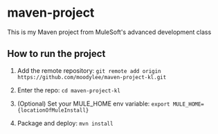 # maven-project

This is my Maven project from MuleSoft's advanced development class

## How to run the project

1. Add the remote repository: `git remote add origin https://github.com/moodylee/maven-project-kl.git`

1. Enter the repo: `cd maven-project-kl`

1. (Optional) Set your MULE_HOME env variable: `export MULE_HOME={locationOfMuleInstall}`

1. Package and deploy: `mvn install`


